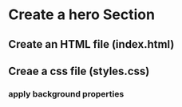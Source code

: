 # Create a hero Section

## Create an HTML file (index.html)

## Creae a css file (styles.css)

### apply background properties
